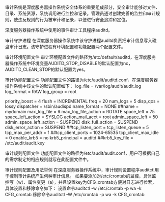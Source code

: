 
审计系统是深度服务器操作系统安全体系的重要组成部分，安全审计能够对文件、目录、系统资源，系统调用进行监控和记录。管理员通过创建完善的监控和审计规则，使违反规则的行为被审计和记录，以便进行安全追踪和定位。
 
深度服务器操作系统中使用的事件审计工具程序auditd。
 
审计守护进程
在深度服务器操作系统中该守护进程auditd负责把审计信息写入磁盘审计日志。该守护进程有环境配置和功能配置两个配置文件。
 
审计环境配置文件
审计环境配置文件的路径为/etc/default/auditd，在深度服务器操作系统中环境变量AUDITD_STOP_DISABLE的默认配置为no，AUDITD_CLEAN_STOP的默认配置为yes。
 
 
审计功能配置文件
功能配置文件的路径为/etc/audit/auditd.conf，在深度服务器操作系统中该文件的默认配置如下：
log_file = /var/log/audit/audit.log
log_format = RAW
log_group = root
 
priority_boost = 4
flush = INCREMENTAL
freq = 20
num_logs = 5
disp_qos = lossy
dispatcher = /sbin/audispd
name_format = NONE
##name = mydomain
max_log_file = 6 
max_log_file_action = ROTATE
space_left = 75
space_left_action = SYSLOG
action_mail_acct = root
admin_space_left = 50
admin_space_left_action = SUSPEND
disk_full_action = SUSPEND
disk_error_action = SUSPEND
##tcp_listen_port = 
tcp_listen_queue = 5
tcp_max_per_addr = 1
##tcp_client_ports = 1024-65535
tcp_client_max_idle = 0
enable_krb5 = no
krb5_principal = auditd
##krb5_key_file = /etc/audit/audit.key
 
审计规则配置文件
功能配置文件的路径为/etc/audit/audit.conf，用户可根据自己的需求制定的相应规则就写在此配置文件中。
 
审计规则配置及用法举例
在深度服务器操作系统中，审计规则设置程序auditctl用于控制审计系统产生何种审计信息。
如果要添加对/etc/crontab的监控，具体监控写（w）、属性变更（a），并且设置key为CFG_crontab方便对日志进行检索，具体设置和移除命令如下：
设置命令auditctl -w /etc/crontab -p wa -k CFG_crontab
移除命令auditctl -W /etc/crontab -p wa -k CFG_crontab
